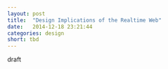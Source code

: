 ```yaml
---
layout: post
title:  "Design Implications of the Realtime Web"
date:   2014-12-18 23:21:44
categories: design
short: tbd
---
```


draft
